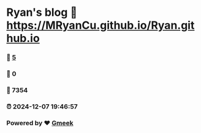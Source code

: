 # Ryan's blog :link: https://MRyanCu.github.io/Ryan.github.io 
### :page_facing_up: [5](https://MRyanCu.github.io/Ryan.github.io/tag.html) 
### :speech_balloon: 0 
### :hibiscus: 7354 
### :alarm_clock: 2024-12-07 19:46:57 
### Powered by :heart: [Gmeek](https://github.com/Meekdai/Gmeek)
